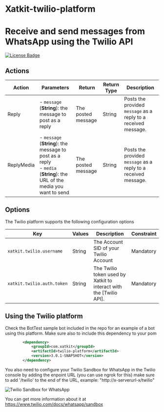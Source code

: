 # Xatkit-twilio-platform
Receive and send messages from WhatsApp using the Twilio API
=====

[![License Badge](https://img.shields.io/badge/license-EPL%202.0-brightgreen.svg)](https://opensource.org/licenses/EPL-2.0)



## Actions

| Action | Parameters                                                   | Return                         | Return Type | Description                                                 |
| ------ | ------------------------------------------------------------ | ------------------------------ | ----------- | ----------------------------------------------------------- |
| Reply | - `message` (**String**): the message to post as a reply <br/> | The posted message | String | Posts the provided `message` as a reply to a received message.|
| ReplyMedia | - `message` (**String**): the message to post as a reply <br/> - `media` (**String**): the URL of the media you want to send  | The posted message | String | Posts the provided `message` as a reply to a received message.|


## Options

The Twilio platform supports the following configuration options

| Key                  | Values | Description                                                  | Constraint    |
| -------------------- | ------ | ------------------------------------------------------------ | ------------- |
| `xatkit.twilio.username` | String | The Account SID of your Twilio Account | Mandatory
| `xatkit.twilio.auth.token` | String | The Twilio token used by Xatkit to interact with the [Twilio API].| Mandatory

## Using the Twilio platform

Check the BotTest sample bot included in the repo for an example of a bot using this platform. Make sure also to include this dependency to your pom

```xml
        <dependency>
            <groupId>com.xatkit</groupId>
            <artifactId>twilio-platform</artifactId>
            <version>3.0.1-SNAPSHOT</version>
        </dependency>
```
You also need to configure your Twilio Sandbox for WhatsApp in the Twilio console by adding the enpoint URL (you can use ngrok for this) make sure to add '/twilio' to the end of the URL, example: "http://x-serverurl-x/twilio"

   ![Twilio Sandbox for WhatsApp](https://user-images.githubusercontent.com/48770214/165193307-fdaaf2f9-7c02-4bf2-a0f8-ae4eccb8a9e1.png)

You can get more information about it at https://www.twilio.com/docs/whatsapp/sandbox

